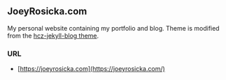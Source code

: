 ## JoeyRosicka.com

My personal website containing my portfolio and blog. Theme is modified from the [hcz-jekyll-blog theme](https://github.com/codeasashu/hcz-jekyll-blog). 

### URL
* [https://joeyrosicka.com](https://joeyrosicka.com/)
